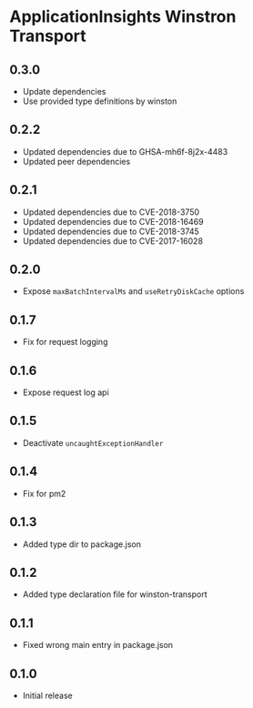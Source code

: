 # ApplicationInsights Winstron Transport

## 0.3.0

- Update dependencies
- Use provided type definitions by winston

## 0.2.2

- Updated dependencies due to GHSA-mh6f-8j2x-4483
- Updated peer dependencies

## 0.2.1

- Updated dependencies due to CVE-2018-3750
- Updated dependencies due to CVE-2018-16469
- Updated dependencies due to CVE-2018-3745
- Updated dependencies due to CVE-2017-16028

## 0.2.0

- Expose `maxBatchIntervalMs` and `useRetryDiskCache` options

## 0.1.7

- Fix for request logging

## 0.1.6

- Expose request log api

## 0.1.5

- Deactivate `uncaughtExceptionHandler`

## 0.1.4

- Fix for pm2

## 0.1.3

- Added type dir to package.json

## 0.1.2

- Added type declaration file for winston-transport

## 0.1.1

- Fixed wrong main entry in package.json

## 0.1.0

- Initial release
